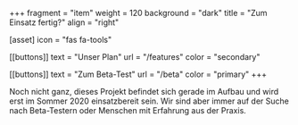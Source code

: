 +++
fragment = "item"
weight = 120
background = "dark"
title = "Zum Einsatz fertig?"
align = "right"

[asset]
  icon = "fas fa-tools"

[[buttons]]
  text = "Unser Plan"
  url = "/features"
  color = "secondary"

[[buttons]]
  text = "Zum Beta-Test"
  url = "/beta"
  color = "primary"
+++

Noch nicht ganz, dieses Projekt befindet sich gerade im Aufbau und wird erst im Sommer 2020 einsatzbereit sein.
Wir sind aber immer auf der Suche nach Beta-Testern oder Menschen mit Erfahrung aus der Praxis.